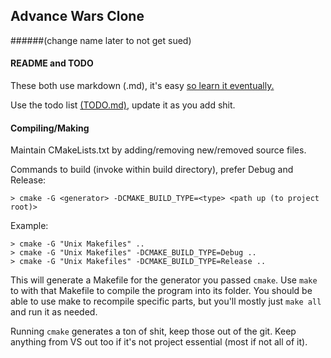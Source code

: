 ## Advance Wars Clone 
######(change name later to not get sued)

#### README and TODO

These both use markdown (.md), it's easy [so learn it eventually.](https://help.github.com/articles/basic-writing-and-formatting-syntax/)

Use the todo list [(TODO.md)](TODO.md), update it as you add shit.

#### Compiling/Making

Maintain CMakeLists.txt by adding/removing new/removed source files.

Commands to build (invoke within build directory), prefer Debug and Release:
```
> cmake -G <generator> -DCMAKE_BUILD_TYPE=<type> <path up (to project root)>
```
Example:
```
> cmake -G "Unix Makefiles" ..
> cmake -G "Unix Makefiles" -DCMAKE_BUILD_TYPE=Debug ..
> cmake -G "Unix Makefiles" -DCMAKE_BUILD_TYPE=Release ..
```
This will generate a Makefile for the generator you passed `cmake`. Use `make` to with that Makefile to compile the program into its folder. You should be able to use make to recompile specific parts, but you'll mostly just `make all` and run it as needed.

Running `cmake` generates a ton of shit, keep those out of the git. Keep anything from VS out too if it's not project essential (most if not all of it).
